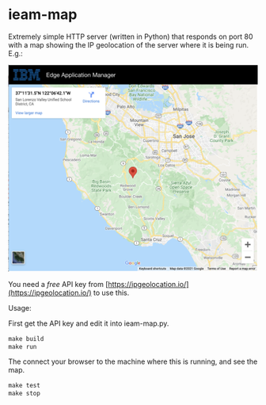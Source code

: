 # ieam-map

Extremely simple HTTP server (written in Python) that responds on port 80 with a map showing the IP geolocation of the server where it is being run. E.g.:

![example-image](https://raw.githubusercontent.com/TheMosquito/ieam-map/master/example.png)

You need a *free* API key from [https://ipgeolocation.io/](https://ipgeolocation.io/) to use this.

Usage:

First get the API key and edit it into ieam-map.py.

```
make build
make run
```

The connect your browser to the machine where this is running, and see the map.

```
make test
make stop
```


